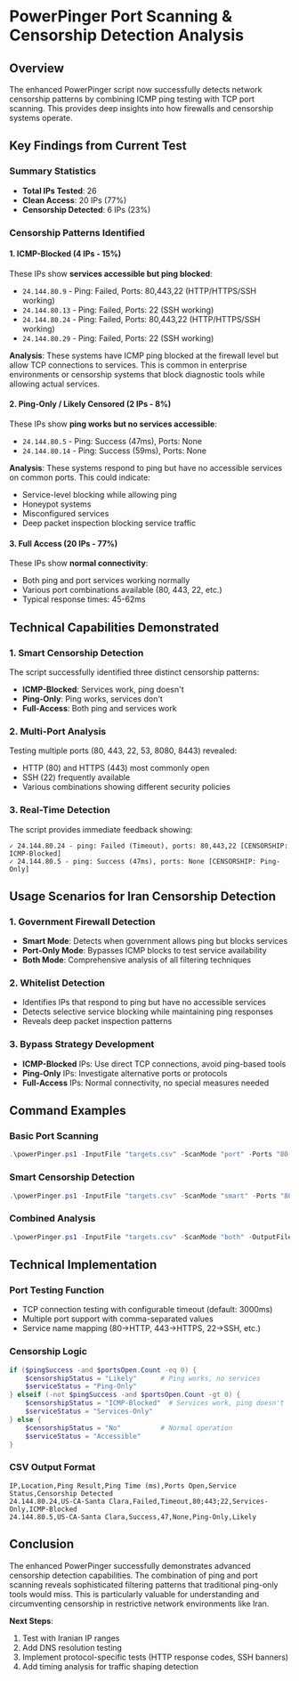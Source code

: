# PowerPinger Port Scanning & Censorship Detection Analysis

## Overview
The enhanced PowerPinger script now successfully detects network censorship patterns by combining ICMP ping testing with TCP port scanning. This provides deep insights into how firewalls and censorship systems operate.

## Key Findings from Current Test

### Summary Statistics
- **Total IPs Tested**: 26
- **Clean Access**: 20 IPs (77%)
- **Censorship Detected**: 6 IPs (23%)

### Censorship Patterns Identified

#### 1. ICMP-Blocked (4 IPs - 15%)
These IPs show **services accessible but ping blocked**:
- `24.144.80.9` - Ping: Failed, Ports: 80,443,22 (HTTP/HTTPS/SSH working)
- `24.144.80.13` - Ping: Failed, Ports: 22 (SSH working)
- `24.144.80.24` - Ping: Failed, Ports: 80,443,22 (HTTP/HTTPS/SSH working)
- `24.144.80.29` - Ping: Failed, Ports: 22 (SSH working)

**Analysis**: These systems have ICMP ping blocked at the firewall level but allow TCP connections to services. This is common in enterprise environments or censorship systems that block diagnostic tools while allowing actual services.

#### 2. Ping-Only / Likely Censored (2 IPs - 8%)
These IPs show **ping works but no services accessible**:
- `24.144.80.5` - Ping: Success (47ms), Ports: None
- `24.144.80.14` - Ping: Success (59ms), Ports: None

**Analysis**: These systems respond to ping but have no accessible services on common ports. This could indicate:
- Service-level blocking while allowing ping
- Honeypot systems
- Misconfigured services
- Deep packet inspection blocking service traffic

#### 3. Full Access (20 IPs - 77%)
These IPs show **normal connectivity**:
- Both ping and port services working normally
- Various port combinations available (80, 443, 22, etc.)
- Typical response times: 45-62ms

## Technical Capabilities Demonstrated

### 1. Smart Censorship Detection
The script successfully identified three distinct censorship patterns:
- **ICMP-Blocked**: Services work, ping doesn't
- **Ping-Only**: Ping works, services don't  
- **Full-Access**: Both ping and services work

### 2. Multi-Port Analysis
Testing multiple ports (80, 443, 22, 53, 8080, 8443) revealed:
- HTTP (80) and HTTPS (443) most commonly open
- SSH (22) frequently available
- Various combinations showing different security policies

### 3. Real-Time Detection
The script provides immediate feedback showing:
```
✓ 24.144.80.24 - ping: Failed (Timeout), ports: 80,443,22 [CENSORSHIP: ICMP-Blocked]
✓ 24.144.80.5 - ping: Success (47ms), ports: None [CENSORSHIP: Ping-Only]
```

## Usage Scenarios for Iran Censorship Detection

### 1. Government Firewall Detection
- **Smart Mode**: Detects when government allows ping but blocks services
- **Port-Only Mode**: Bypasses ICMP blocks to test service availability
- **Both Mode**: Comprehensive analysis of all filtering techniques

### 2. Whitelist Detection
- Identifies IPs that respond to ping but have no accessible services
- Detects selective service blocking while maintaining ping responses
- Reveals deep packet inspection patterns

### 3. Bypass Strategy Development
- **ICMP-Blocked** IPs: Use direct TCP connections, avoid ping-based tools
- **Ping-Only** IPs: Investigate alternative ports or protocols
- **Full-Access** IPs: Normal connectivity, no special measures needed

## Command Examples

### Basic Port Scanning
```powershell
.\powerPinger.ps1 -InputFile "targets.csv" -ScanMode "port" -Ports "80,443,22"
```

### Smart Censorship Detection
```powershell
.\powerPinger.ps1 -InputFile "targets.csv" -ScanMode "smart" -Ports "80,443,22,53,8080"
```

### Combined Analysis
```powershell
.\powerPinger.ps1 -InputFile "targets.csv" -ScanMode "both" -OutputFile "comprehensive_scan.csv"
```

## Technical Implementation

### Port Testing Function
- TCP connection testing with configurable timeout (default: 3000ms)
- Multiple port support with comma-separated values
- Service name mapping (80→HTTP, 443→HTTPS, 22→SSH, etc.)

### Censorship Logic
```powershell
if ($pingSuccess -and $portsOpen.Count -eq 0) {
    $censorshipStatus = "Likely"      # Ping works, no services
    $serviceStatus = "Ping-Only"
} elseif (-not $pingSuccess -and $portsOpen.Count -gt 0) {
    $censorshipStatus = "ICMP-Blocked"  # Services work, ping doesn't
    $serviceStatus = "Services-Only"
} else {
    $censorshipStatus = "No"          # Normal operation
    $serviceStatus = "Accessible"
}
```

### CSV Output Format
```csv
IP,Location,Ping Result,Ping Time (ms),Ports Open,Service Status,Censorship Detected
24.144.80.24,US-CA-Santa Clara,Failed,Timeout,80;443;22,Services-Only,ICMP-Blocked
24.144.80.5,US-CA-Santa Clara,Success,47,None,Ping-Only,Likely
```

## Conclusion

The enhanced PowerPinger successfully demonstrates advanced censorship detection capabilities. The combination of ping and port scanning reveals sophisticated filtering patterns that traditional ping-only tools would miss. This is particularly valuable for understanding and circumventing censorship in restrictive network environments like Iran.

**Next Steps**:
1. Test with Iranian IP ranges
2. Add DNS resolution testing
3. Implement protocol-specific tests (HTTP response codes, SSH banners)
4. Add timing analysis for traffic shaping detection
